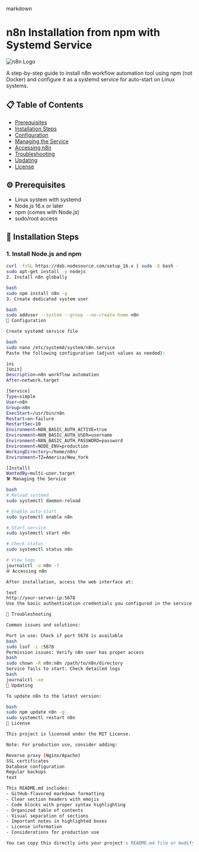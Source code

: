 markdown
# n8n Installation from npm with Systemd Service

![n8n Logo](https://n8n.io/n8n-logo.svg)

A step-by-step guide to install n8n workflow automation tool using npm (not Docker) and configure it as a systemd service for auto-start on Linux systems.

## 📋 Table of Contents
- [Prerequisites](#-prerequisites)
- [Installation Steps](#-installation-steps)
- [Configuration](#-configuration)
- [Managing the Service](#-managing-the-service)
- [Accessing n8n](#-accessing-n8n)
- [Troubleshooting](#-troubleshooting)
- [Updating](#-updating)
- [License](#-license)

## ⚙️ Prerequisites

- Linux system with systemd
- Node.js 16.x or later
- npm (comes with Node.js)
- sudo/root access

## 🚀 Installation Steps

### 1. Install Node.js and npm

```bash
curl -fsSL https://deb.nodesource.com/setup_16.x | sudo -E bash -
sudo apt-get install -y nodejs
2. Install n8n globally

bash
sudo npm install n8n -g
3. Create dedicated system user

bash
sudo adduser --system --group --no-create-home n8n
🔧 Configuration

Create systemd service file

bash
sudo nano /etc/systemd/system/n8n.service
Paste the following configuration (adjust values as needed):

ini
[Unit]
Description=n8n workflow automation
After=network.target

[Service]
Type=simple
User=n8n
Group=n8n
ExecStart=/usr/bin/n8n
Restart=on-failure
RestartSec=10
Environment=N8N_BASIC_AUTH_ACTIVE=true
Environment=N8N_BASIC_AUTH_USER=username
Environment=N8N_BASIC_AUTH_PASSWORD=password
Environment=NODE_ENV=production
WorkingDirectory=/home/n8n/
Environment=TZ=America/New_York

[Install]
WantedBy=multi-user.target
🛠️ Managing the Service

bash
# Reload systemd
sudo systemctl daemon-reload

# Enable auto-start
sudo systemctl enable n8n

# Start service
sudo systemctl start n8n

# Check status
sudo systemctl status n8n

# View logs
journalctl -u n8n -f
🌐 Accessing n8n

After installation, access the web interface at:

text
http://your-server-ip:5678
Use the basic authentication credentials you configured in the service file.

🐛 Troubleshooting

Common issues and solutions:

Port in use: Check if port 5678 is available
bash
sudo lsof -i :5678
Permission issues: Verify n8n user has proper access
bash
sudo chown -R n8n:n8n /path/to/n8n/directory
Service fails to start: Check detailed logs
bash
journalctl -xe
🔄 Updating

To update n8n to the latest version:

bash
sudo npm update n8n -g
sudo systemctl restart n8n
📜 License

This project is licensed under the MIT License.

Note: For production use, consider adding:

Reverse proxy (Nginx/Apache)
SSL certificates
Database configuration
Regular backups
text

This README.md includes:
- GitHub-flavored markdown formatting
- Clear section headers with emojis
- Code blocks with proper syntax highlighting
- Organized table of contents
- Visual separation of sections
- Important notes in highlighted boxes
- License information
- Considerations for production use

You can copy this directly into your project's README.md file or modify it as needed.
